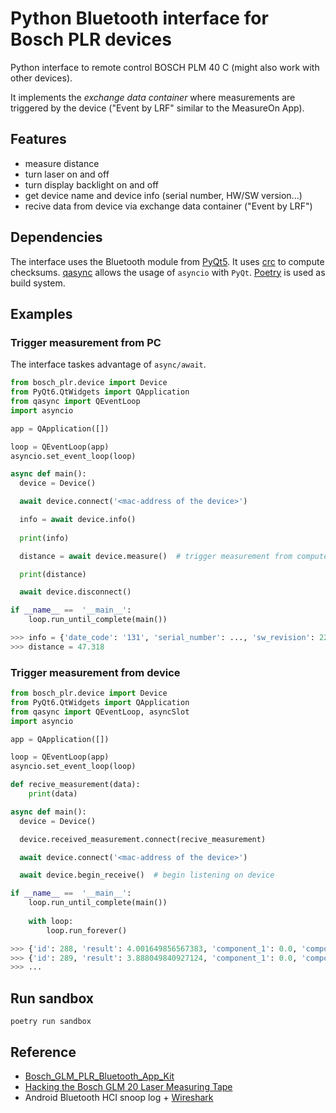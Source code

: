 # Python Bluetooth interface for Bosch PLR devices

Python interface to remote control BOSCH PLM 40 C (might also work with other devices).

It implements the *exchange data container* where measurements are triggered by the device ("Event by LRF" similar to the MeasureOn App).

## Features
- measure distance
- turn laser on and off
- turn display backlight on and off
- get device name and device info (serial number, HW/SW version...)
- recive data from device via exchange data container ("Event by LRF")

## Dependencies
The interface uses the Bluetooth module from [PyQt5](https://pypi.org/project/PyQt6/). It uses [crc](https://pypi.org/project/crc/) to compute checksums. [qasync](https://pypi.org/project/qasync/) allows the usage of `asyncio` with `PyQt`. [Poetry](https://python-poetry.org/) is used as build system.

## Examples

### Trigger measurement from PC

The interface taskes advantage of `async/await`.

```python
from bosch_plr.device import Device
from PyQt6.QtWidgets import QApplication
from qasync import QEventLoop
import asyncio

app = QApplication([])

loop = QEventLoop(app)
asyncio.set_event_loop(loop)

async def main():
  device = Device()

  await device.connect('<mac-address of the device>')

  info = await device.info()
  
  print(info)

  distance = await device.measure()  # trigger measurement from computer

  print(distance)

  await device.disconnect()

if __name__ ==  '__main__':
    loop.run_until_complete(main())

>>> info = {'date_code': '131', 'serial_number': ..., 'sw_revision': 2263, 'sw_version': '1.3.3', 'hw_version': '6.0.0', 'part_number': '...'}
>>> distance = 47.318
```

### Trigger measurement from device

```python
from bosch_plr.device import Device
from PyQt6.QtWidgets import QApplication
from qasync import QEventLoop, asyncSlot
import asyncio

app = QApplication([])

loop = QEventLoop(app)
asyncio.set_event_loop(loop)

def recive_measurement(data):
    print(data)

async def main():
  device = Device()

  device.received_measurement.connect(recive_measurement)

  await device.connect('<mac-address of the device>')

  await device.begin_receive()  # begin listening on device

if __name__ ==  '__main__':
    loop.run_until_complete(main())
    
    with loop:
        loop.run_forever()

>>> {'id': 288, 'result': 4.001649856567383, 'component_1': 0.0, 'component_2': 0.0, 'mode': 'rear', 'units': 'metric', 'low_battery': False, 'temperature_warning': False, 'laser_on': False}
>>> {'id': 289, 'result': 3.888049840927124, 'component_1': 0.0, 'component_2': 0.0, 'mode': 'rear', 'units': 'metric', 'low_battery': False, 'temperature_warning': False, 'laser_on': False}
>>> ...
```

## Run sandbox
```shell
poetry run sandbox
```

## Reference
- [Bosch_GLM_PLR_Bluetooth_App_Kit](https://developer.bosch.com/products-and-services/sdks/bosch-glm-plr-app-kit)
- [Hacking the Bosch GLM 20 Laser Measuring Tape](https://www.eevblog.com/forum/projects/hacking-the-bosch-glm-20-laser-measuring-tape/msg1331649/#msg1331649)
- Android Bluetooth HCI snoop log + [Wireshark](https://www.wireshark.org/)
